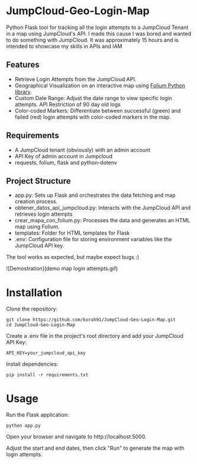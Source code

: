 # JumpCloud-Geo-Login-Map
Python Flask tool for tracking all the login attempts to a JumpCloud Tenant in a map using JumpCloud's API. 
I made this cause I was bored and wanted to do something with JumpCloud. It was approximately 15 hours and is intended to showcase my skills in APIs and IAM

## Features
- Retrieve Login Attempts from the JumpCloud API.
- Geographical Visualization on an interactive map using [Folium Python library]([url](https://python-visualization.github.io/folium/latest/)).
- Custom Date Range: Adjust the date range to view specific login attempts. API Restriction of 90 day old logs
- Color-coded Markers: Differentiate between successful (green) and failed (red) login attempts with color-coded markers in the map.

## Requirements
- A JumpCloud tenant (obviously) with an admin account
- API Key of admin account in Jumpcloud
- requests, folium, flask and python-dotenv

## Project Structure
- app.py: Sets up Flask and orchestrates the data fetching and map creation process.
- obtener_datos_api_jumpcloud.py: Interacts with the JumpCloud API and retrieves login attempts
- crear_mapa_con_folium.py: Processes the data and generates an HTML map using Folium.
- templates: Folder for HTML templates for Flask
- .env: Configuration file for storing environment variables like the JumpCloud API key.


The tool works as expected, but maybe expect bugs :)

![Demostration](demo map login attempts.gif)

# Installation

Clone the repository:

    git clone https://github.com/korah91/JumpCloud-Geo-Login-Map.git
    cd JumpCloud-Geo-Login-Map

Create a .env file in the project's root directory and add your JumpCloud API Key:

    API_KEY=your_jumpcloud_api_key

Install dependencies:

    pip install -r requirements.txt

# Usage

Run the Flask application:

    python app.py

Open your browser and navigate to http://localhost:5000.

Adjust the start and end dates, then click "Run" to generate the map with login attempts.
